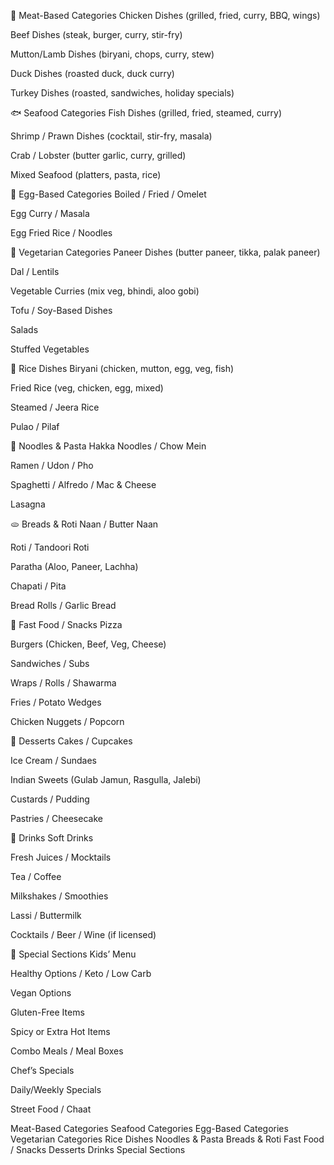 🐓 Meat-Based Categories
Chicken Dishes (grilled, fried, curry, BBQ, wings)

Beef Dishes (steak, burger, curry, stir-fry)

Mutton/Lamb Dishes (biryani, chops, curry, stew)

Duck Dishes (roasted duck, duck curry)

Turkey Dishes (roasted, sandwiches, holiday specials)

🐟 Seafood Categories
Fish Dishes (grilled, fried, steamed, curry)

Shrimp / Prawn Dishes (cocktail, stir-fry, masala)

Crab / Lobster (butter garlic, curry, grilled)

Mixed Seafood (platters, pasta, rice)

🥚 Egg-Based Categories
Boiled / Fried / Omelet

Egg Curry / Masala

Egg Fried Rice / Noodles

🥬 Vegetarian Categories
Paneer Dishes (butter paneer, tikka, palak paneer)

Dal / Lentils

Vegetable Curries (mix veg, bhindi, aloo gobi)

Tofu / Soy-Based Dishes

Salads

Stuffed Vegetables

🍚 Rice Dishes
Biryani (chicken, mutton, egg, veg, fish)

Fried Rice (veg, chicken, egg, mixed)

Steamed / Jeera Rice

Pulao / Pilaf

🍜 Noodles & Pasta
Hakka Noodles / Chow Mein

Ramen / Udon / Pho

Spaghetti / Alfredo / Mac & Cheese

Lasagna

🫓 Breads & Roti
Naan / Butter Naan

Roti / Tandoori Roti

Paratha (Aloo, Paneer, Lachha)

Chapati / Pita

Bread Rolls / Garlic Bread

🍕 Fast Food / Snacks
Pizza

Burgers (Chicken, Beef, Veg, Cheese)

Sandwiches / Subs

Wraps / Rolls / Shawarma

Fries / Potato Wedges

Chicken Nuggets / Popcorn

🧁 Desserts
Cakes / Cupcakes

Ice Cream / Sundaes

Indian Sweets (Gulab Jamun, Rasgulla, Jalebi)

Custards / Pudding

Pastries / Cheesecake

🥤 Drinks
Soft Drinks

Fresh Juices / Mocktails

Tea / Coffee

Milkshakes / Smoothies

Lassi / Buttermilk

Cocktails / Beer / Wine (if licensed)

🧒 Special Sections
Kids’ Menu

Healthy Options / Keto / Low Carb

Vegan Options

Gluten-Free Items

Spicy or Extra Hot Items

Combo Meals / Meal Boxes

Chef’s Specials

Daily/Weekly Specials

Street Food / Chaat
















Meat-Based Categories
Seafood Categories
Egg-Based Categories
Vegetarian Categories
Rice Dishes
Noodles & Pasta
Breads & Roti
Fast Food / Snacks
Desserts
Drinks
Special Sections